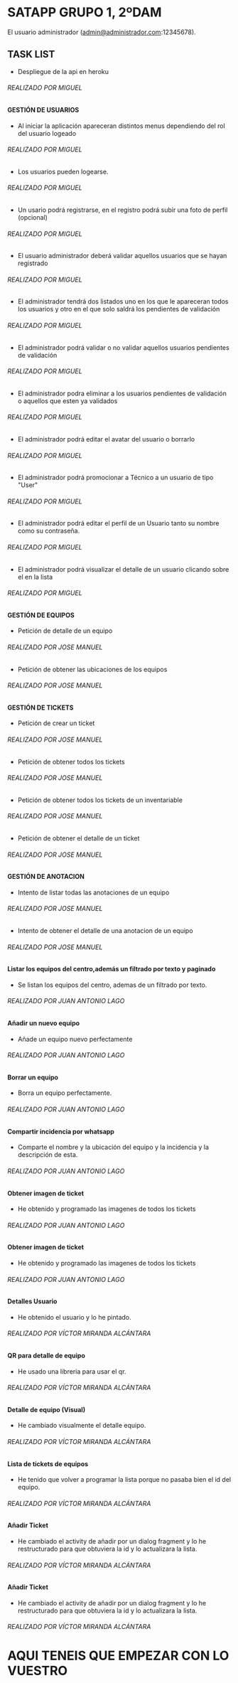 # SATAPP GRUPO 1, 2ºDAM

El usuario administrador (admin@administrador.com:12345678).

## TASK LIST

- Despliegue de la api en heroku

###### REALIZADO POR MIGUEL

#### GESTIÓN DE USUARIOS


- Al iniciar la aplicación apareceran distintos menus dependiendo del rol del usuario logeado

###### REALIZADO POR MIGUEL

-	Los usuarios pueden logearse.

###### REALIZADO POR MIGUEL

- 	Un usario podrá registrarse, en el registro podrá subir una foto de perfil (opcional)

###### REALIZADO POR MIGUEL

-	El usuario administrador deberá validar aquellos usuarios que se hayan registrado	

###### REALIZADO POR MIGUEL

-	El administrador tendrá dos listados uno en los que le apareceran todos los usuarios y otro en el que solo saldrá los pendientes de validación

###### REALIZADO POR MIGUEL

-	El administrador podrá validar o no validar aquellos usuarios pendientes de validación

###### REALIZADO POR MIGUEL

-	El administrador podra eliminar a los usuarios pendientes de validación o aquellos que esten ya validados

###### REALIZADO POR MIGUEL

- El administrador podrá editar el avatar del usuario o borrarlo

###### REALIZADO POR MIGUEL

-	El administrador podrá promocionar a Técnico a un usuario de tipo "User"

###### REALIZADO POR MIGUEL

-	El administrador podrá editar el perfil de un Usuario tanto su nombre como su contraseña.

###### REALIZADO POR MIGUEL

-	El administrador podrá visualizar el detalle de un usuario clicando sobre el en la lista

###### REALIZADO POR MIGUEL


#### GESTIÓN DE EQUIPOS


- Petición de detalle de un equipo

###### REALIZADO POR JOSE MANUEL

- Petición de obtener las ubicaciones de los equipos

###### REALIZADO POR JOSE MANUEL



#### GESTIÓN DE TICKETS

- Petición de crear un ticket

###### REALIZADO POR JOSE MANUEL

- Petición de obtener todos los tickets

###### REALIZADO POR JOSE MANUEL

- Petición de obtener todos los tickets de un inventariable

###### REALIZADO POR JOSE MANUEL

- Petición de obtener el detalle de un ticket

###### REALIZADO POR JOSE MANUEL



#### GESTIÓN DE ANOTACION

- Intento de listar todas las anotaciones de un equipo

###### REALIZADO POR JOSE MANUEL

- Intento de obtener el detalle de una anotacion de un equipo

###### REALIZADO POR JOSE MANUEL


#### Listar los equipos del centro,además un filtrado por texto y paginado

- Se listan los equipos del centro, ademas de un filtrado por texto.

###### REALIZADO POR JUAN ANTONIO LAGO

#### Añadir un nuevo equipo

- Añade un equipo nuevo perfectamente

###### REALIZADO POR JUAN ANTONIO LAGO

#### Borrar un equipo

- Borra un equipo perfectamente.

###### REALIZADO POR JUAN ANTONIO LAGO

#### Compartir incidencia por whatsapp 

- Comparte el nombre y la ubicación del equipo y la incidencia y la descripción de esta.

###### REALIZADO POR JUAN ANTONIO LAGO

#### Obtener imagen de ticket

- He obtenido y programado las imagenes de todos los tickets

###### REALIZADO POR JUAN ANTONIO LAGO


#### Obtener imagen de ticket

- He obtenido y programado las imagenes de todos los tickets

###### REALIZADO POR JUAN ANTONIO LAGO


#### Detalles Usuario

- He obtenido el usuario y lo he pintado.

###### REALIZADO POR VÍCTOR MIRANDA ALCÁNTARA

#### QR para detalle de equipo

- He usado una libreria para usar el qr.

###### REALIZADO POR VÍCTOR MIRANDA ALCÁNTARA

#### Detalle de equipo (Visual)

- He cambiado visualmente el detalle equipo.

###### REALIZADO POR VÍCTOR MIRANDA ALCÁNTARA

#### Lista de tickets de equipos

- He tenido que volver a programar la lista porque no pasaba bien el id del equipo.

###### REALIZADO POR VÍCTOR MIRANDA ALCÁNTARA

#### Añadir Ticket

- He cambiado el activity de añadir por un dialog fragment y lo he restructurado para que obtuviera la id y lo actualizara la lista.

###### REALIZADO POR VÍCTOR MIRANDA ALCÁNTARA

#### Añadir Ticket

- He cambiado el activity de añadir por un dialog fragment y lo he restructurado para que obtuviera la id y lo actualizara la lista.

###### REALIZADO POR VÍCTOR MIRANDA ALCÁNTARA







# AQUI TENEIS QUE EMPEZAR CON LO VUESTRO






